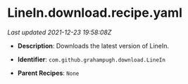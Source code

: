# LineIn.download.recipe.yaml

_Last updated 2021-12-23 19:58:08Z_

- **Description**: Downloads the latest version of LineIn.

- **Identifier**: `com.github.grahampugh.download.LineIn`

- **Parent Recipes**: `None`
